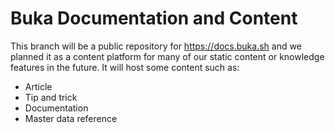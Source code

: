 # Buka Documentation and Content

This branch will be a public repository for https://docs.buka.sh and we planned it as a content platform for many of our static content or knowledge features in the future. It will host some content such as:

- Article
- Tip and trick
- Documentation
- Master data reference

